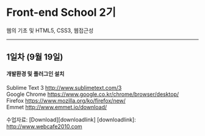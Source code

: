 # Front-end School 2기
웹의 기초 및 HTML5, CSS3, 웹접근성
<hr />

## 1일차 (9월 19일)

#### 개발환경 및 플러그인 설치

Sublime Text 3 <http://www.sublimetext.com/3>  
Google Chrome <https://www.google.co.kr/chrome/browser/desktop/>  
Firefox <https://www.mozilla.org/ko/firefox/new/>  
Emmet <http://www.emmet.io/download/>  


수업자료: [Download][downloadlink]
[downloadlink]: http://www.webcafe2010.com
